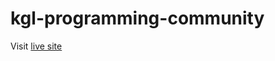 # kgl-programming-community

Visit [live site](https://redjanvier.github.io/kgl-programming-community/UI/index.html)

